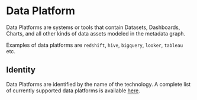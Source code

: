 # Data Platform

Data Platforms are systems or tools that contain Datasets, Dashboards, Charts, and all other kinds of data assets modeled in the metadata graph.

Examples of data platforms are `redshift`, `hive`, `bigquery`, `looker`, `tableau` etc.

## Identity

Data Platforms are identified by the name of the technology. A complete list of currently supported data platforms is available [here](https://github.com/datahub-project/datahub/blob/master/metadata-service/configuration/src/main/resources/bootstrap_mcps/data-platforms.yaml).